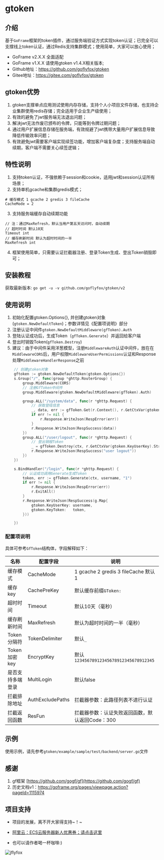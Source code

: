 # gtoken

## 介绍
基于`GoFrame`框架的token插件，通过服务端验证方式实现token认证；已完全可以支撑线上token认证，通过Redis支持集群模式；使用简单，大家可以放心使用；

* GoFrame v2.X.X 全面适配
* GoFrame v1.X.X 请使用gtoken v1.4.X相关版本;
* Github地址：https://github.com/goflyfox/gtoken
* Gitee地址：https://gitee.com/goflyfox/gtoken

## gtoken优势
1. gtoken支撑单点应用测试使用内存存储，支持个人小项目文件存储，也支持企业集群使用redis存储；完全适用于企业生产级使用；
2. 有效的避免了jwt服务端无法退出问题；
3. 解决jwt无法作废已颁布的令牌，只能等到令牌过期问题；
4. 通过用户扩展信息存储在服务端，有效规避了jwt携带大量用户扩展信息导致降低传输效率问题；
5. 有效避免jwt需要客户端实现续签功能，增加客户端复杂度；支持服务端自动续期，客户端不需要关心续签逻辑；

## 特性说明

1. 支持token认证，不强依赖于session和cookie，适用jwt和session认证所有场景；
2. 支持单机gcache和集群gredis模式；
```
# 缓存模式 1 gcache 2 gredis 3 fileCache
CacheMode = 2
```

3. 支持服务端缓存自动续期功能
```
// 注：通过MaxRefresh，默认当用户第五天访问时，自动续期
// 超时时间 默认10天
Timeout int
// 缓存刷新时间 默认为超时时间的一半
MaxRefresh int
```
4. 框架使用简单，只需要认证拦截器注册、登录Token生成、登出Token销毁即可；

## 安装教程

获取最新版本: `go get -u -v github.com/goflyfox/gtoken/v2`

## 使用说明

1. 初始化配置gtoken.Options{}, 并创建gtoken对象(`gtoken.NewDefaultToken`)；参数详情见《配置项说明》部分
2. 注册认证中间件`gtoken.NewDefaultMiddleware(gfToken).Auth`
3. 登陆认证成功后，生成Token（`gfToken.Generate`）并返回给客户端
4. 登出时销毁Token(`gfToken.Destroy`)
5. 建议：由于中间件采用洋葱模型，注册`MiddlewareAuth`认证中间件，放在在`MiddlewareCORS`后，用户权限`MiddlewareUserPermissions`认证和Response处理`MiddlewareHandlerResponse`之前

```go
	// 创建gtoken对象
    gftoken := gtoken.NewDefaultToken(gtoken.Options{})
	s.Group("/", func(group *ghttp.RouterGroup) {
		group.Middleware(CORS)
		// 注册GfToken中间件
		group.Middleware(gtoken.NewDefaultMiddleware(gfToken).Auth)

        group.ALL("/system/data", func(r *ghttp.Request) {
            // 获取登陆信息
            _, data, err := gfToken.Get(r.Context(), r.GetCtxVar(gtoken.KeyUserKey).String())
            if err != nil {
                r.Response.WriteJson(RespError(err))
            }
            r.Response.WriteJson(RespSuccess(data))
        })
		group.ALL("/user/logout", func(r *ghttp.Request) {
		    // 登出销毁Token 
			_ = gfToken.Destroy(ctx, r.GetCtxVar(gtoken.KeyUserKey).String())
			r.Response.WriteJson(RespSuccess("user logout"))
		})
	})

	s.BindHandler("/login", func(r *ghttp.Request) {
		// 认证成功调用Generate生成Token
		token, err := gfToken.Generate(ctx, username, "1")
		if err != nil {
			r.Response.WriteJson(RespError(err))
			r.ExitAll()
		}
		r.Response.WriteJson(RespSuccess(g.Map{
			gtoken.KeyUserKey: username,
			gtoken.KeyToken:   token,
		}))

	})
```

### 配置项说明

具体可参考`GfToken`结构体，字段解释如下：

| 名称         | 配置字段       | 说明                                   |
|------------| -------------- |--------------------------------------|
| 缓存模式       | CacheMode      | 1 gcache 2 gredis 3 fileCache 默认1    |
| 缓存key      | CachePreKey    | 默认缓存前缀`GToken:`                      |
| 超时时间       | Timeout        | 默认10天（毫秒）                            |
| 缓存刷新时间     | MaxRefresh     | 默认为超时时间的一半（毫秒）                       |
| Token分隔符   | TokenDelimiter | 默认`_`                                |
| Token加密key | EncryptKey     | 默认`12345678912345678912345678912345` |
| 是否支持多端登录   | MultiLogin     | 默认false                              |
| 拦截排除地址     | AuthExcludePaths   | 拦截器参数：此路径列表不进行认证                     |
| 拦截返回函数     | ResFun   | 拦截器参数：认证失败返回函数，默认返回Code：300          |

## 示例

使用示例，请先参考`gtoken/example/sample/test/backend/server.go`文件

## 感谢

1. gf框架 [https://github.com/gogf/gf](https://github.com/gogf/gf) 
2. 历史文档v1：https://goframe.org/pages/viewpage.action?pageId=1115974

## 项目支持

- 项目的发展，离不开大家得支持~！~

- [阿里云：ECS云服务器新人优惠券；请点击这里](https://promotion.aliyun.com/ntms/yunparter/invite.html?userCode=c4hsn0gc)

- 也可以请作者喝一杯咖啡:)

![jflyfox](https://raw.githubusercontent.com/jflyfox/jfinal_cms/master/doc/pay01.jpg "Open source support")
